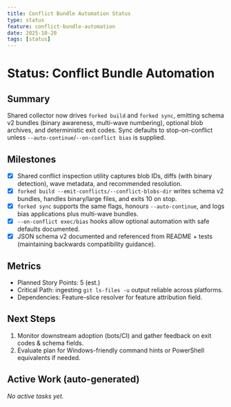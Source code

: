 ```yaml
---
title: Conflict Bundle Automation Status
type: status
feature: conflict-bundle-automation
date: 2025-10-20
tags: [status]
---
```


# Status: Conflict Bundle Automation

## Summary
Shared collector now drives `forked build` and `forked sync`, emitting schema v2 bundles (binary awareness, multi-wave numbering), optional blob archives, and deterministic exit codes. Sync defaults to stop-on-conflict unless `--auto-continue`/`--on-conflict bias` is supplied.

## Milestones
- [x] Shared conflict inspection utility captures blob IDs, diffs (with binary detection), wave metadata, and recommended resolution.
- [x] `forked build --emit-conflicts/--conflict-blobs-dir` writes schema v2 bundles, handles binary/large files, and exits 10 on stop.
- [x] `forked sync` supports the same flags, honours `--auto-continue`, and logs bias applications plus multi-wave bundles.
- [x] `--on-conflict exec/bias` hooks allow optional automation with safe defaults documented.
- [x] JSON schema v2 documented and referenced from README + tests (maintaining backwards compatibility guidance).

## Metrics
- Planned Story Points: 5 (est.)
- Critical Path: ingesting `git ls-files -u` output reliable across platforms.
- Dependencies: Feature-slice resolver for feature attribution field.

## Next Steps
1. Monitor downstream adoption (bots/CI) and gather feedback on exit codes & schema fields.
2. Evaluate plan for Windows-friendly command hints or PowerShell equivalents if needed.

## Active Work (auto-generated)
*No active tasks yet.*

